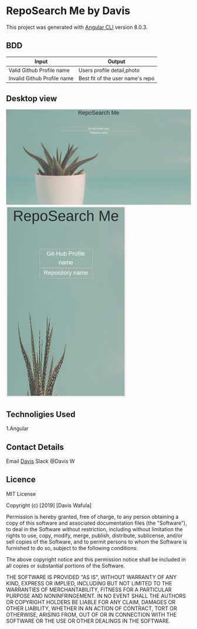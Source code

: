 # RepoSearch Me by Davis

This project was generated with [Angular CLI](https://github.com/angular/angular-cli) version 8.0.3.

## BDD

|Input   | Output |
| ------------- | ------------- |
| Valid Github Profile name   | Users profile detail,photo  |
| Invalid Github Profile name | Best fit of the user name's repo |

## Desktop view

![image](src/assets/1.png)
![image](src/assets/2.png)

## Technoligies Used

1.Angular

## Contact Details

Email [Davis](davisdavy96@gmail.com)
Slack @Davis W

## Licence

MIT License

Copyright (c) [2019] [Davis Wafula]

Permission is hereby granted, free of charge, to any person obtaining a copy
of this software and associated documentation files (the "Software"), to deal
in the Software without restriction, including without limitation the rights
to use, copy, modify, merge, publish, distribute, sublicense, and/or sell
copies of the Software, and to permit persons to whom the Software is
furnished to do so, subject to the following conditions:

The above copyright notice and this permission notice shall be included in all
copies or substantial portions of the Software.

THE SOFTWARE IS PROVIDED "AS IS", WITHOUT WARRANTY OF ANY KIND, EXPRESS OR
IMPLIED, INCLUDING BUT NOT LIMITED TO THE WARRANTIES OF MERCHANTABILITY,
FITNESS FOR A PARTICULAR PURPOSE AND NONINFRINGEMENT. IN NO EVENT SHALL THE
AUTHORS OR COPYRIGHT HOLDERS BE LIABLE FOR ANY CLAIM, DAMAGES OR OTHER
LIABILITY, WHETHER IN AN ACTION OF CONTRACT, TORT OR OTHERWISE, ARISING FROM,
OUT OF OR IN CONNECTION WITH THE SOFTWARE OR THE USE OR OTHER DEALINGS IN THE
SOFTWARE.